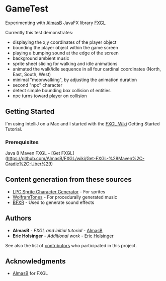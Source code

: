 # GameTest

Experimenting with [AlmasB](https://github.com/AlmasB) JavaFX library [FXGL](https://github.com/AlmasB/FXGL)

Currently this test demonstrates:
* displaying the x,y coordinates of the player object
* bounding the player object within the game screen
* playing a bumping sound at the edge of the screen
* background ambient music
* sprite sheet slicing for walking and idle animations
* animated the walk/idle sequence in all four cardinal coordinates (North, East, South, West)
* minimal "moonwalking", by adjusting the animation duration
* second "npc" character
* detect simple bounding box collision of entities
* npc turns toward player on collision

## Getting Started

I'm using IntelliJ on a Mac and I started with the [FXGL Wiki](https://github.com/AlmasB/FXGL/wiki/Introduction) Getting Started Tutorial. 

### Prerequisites

Java 8
Maven
FXGL - [Get FXGL] (https://github.com/AlmasB/FXGL/wiki/Get-FXGL-%28Maven%2C-Gradle%2C-Uber%29)


## Content generation from these sources

* [LPC Sprite Character Generator](http://gaurav.munjal.us/Universal-LPC-Spritesheet-Character-Generator/) - For sprites
* [WolframTones](http://tones.wolfram.com/generate/G10BkPZMEQ97GUwl7OPdckUz5774SqvpLY7y6jfMqB) - For procedurally generated music
* [BFXR](https://www.bfxr.net/) - Used to generate sound effects


## Authors
* **AlmasB** - *FXGL and initial tutorial* - [AlmasB](https://github.com/AlmasB)
* **Eric Holsinger** - *Additional work* - [Eric Holsinger](https://github.com/ericholsinger)

See also the list of [contributors](https://github.com/your/project/contributors) who participated in this project.


## Acknowledgments

* [AlmasB](https://github.com/AlmasB) for FXGL


